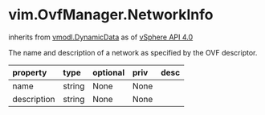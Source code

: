 vim.OvfManager.NetworkInfo
==========================
inherits from [vmodl.DynamicData](docs/vmodl.DynamicData.md)
as of [vSphere API 4.0](vim.version.md#vim.version.version5)


The name and description of a network as specified by the OVF descriptor.

| property | type | optional | priv | desc |
|:---------|:-----|:---------|:-----|:-----|
| name | string | None | None |  |
| description | string | None | None |  |


